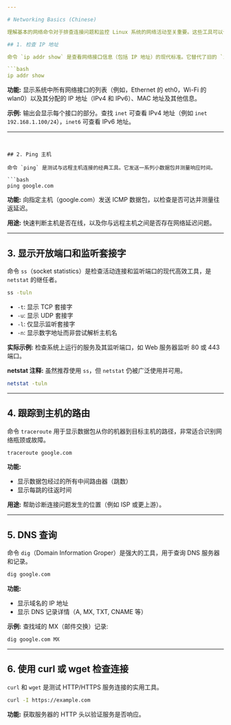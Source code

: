 ```yaml
---

# Networking Basics (Chinese)

理解基本的网络命令对于排查连接问题和监控 Linux 系统的网络活动至关重要。这些工具可以让你查看机器的网络接口、连接以及与其他主机的通信情况。

## 1. 检查 IP 地址

命令 `ip addr show` 是查看网络接口信息（包括 IP 地址）的现代标准。它替代了旧的 `ifconfig` 命令。

```bash
ip addr show
```

**功能:** 显示系统中所有网络接口的列表（例如，Ethernet 的 eth0，Wi-Fi 的 wlan0）以及其分配的 IP 地址（IPv4 和 IPv6）、MAC 地址及其他信息。

**示例:** 输出会显示每个接口的部分。查找 `inet` 可查看 IPv4 地址（例如 `inet 192.168.1.100/24`），`inet6` 可查看 IPv6 地址。

---
```


## 2. Ping 主机

命令 `ping` 是测试与远程主机连接的经典工具。它发送一系列小数据包并测量响应时间。

```bash
ping google.com
```

**功能:** 向指定主机（google.com）发送 ICMP 数据包，以检查是否可达并测量往返延迟。

**用途:** 快速判断主机是否在线，以及你与远程主机之间是否存在网络延迟问题。

---

## 3. 显示开放端口和监听套接字

命令 `ss`（socket statistics）是检查活动连接和监听端口的现代高效工具，是 `netstat` 的继任者。

```bash
ss -tuln
```

* `-t`: 显示 TCP 套接字
* `-u`: 显示 UDP 套接字
* `-l`: 仅显示监听套接字
* `-n`: 显示数字地址而非尝试解析主机名

**实际示例:** 检查系统上运行的服务及其监听端口，如 Web 服务器监听 80 或 443 端口。

**netstat 注释:** 虽然推荐使用 `ss`，但 `netstat` 仍被广泛使用并可用。

```bash
netstat -tuln
```

---

## 4. 跟踪到主机的路由

命令 `traceroute` 用于显示数据包从你的机器到目标主机的路径，非常适合识别网络瓶颈或故障。

```bash
traceroute google.com
```

**功能:**

* 显示数据包经过的所有中间路由器（跳数）
* 显示每跳的往返时间

**用途:** 帮助诊断连接问题发生的位置（例如 ISP 或更上游）。

---

## 5. DNS 查询

命令 `dig`（Domain Information Groper）是强大的工具，用于查询 DNS 服务器和记录。

```bash
dig google.com
```

**功能:**

* 显示域名的 IP 地址
* 显示 DNS 记录详情（A, MX, TXT, CNAME 等）

**示例:** 查找域的 MX（邮件交换）记录:

```bash
dig google.com MX
```

---

## 6. 使用 curl 或 wget 检查连接

`curl` 和 `wget` 是测试 HTTP/HTTPS 服务连接的实用工具。

```bash
curl -I https://example.com
```

**功能:** 获取服务器的 HTTP 头以验证服务是否响应。
